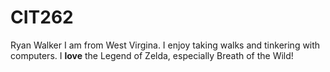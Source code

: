 # CIT262
Ryan Walker
I am from West Virgina. I enjoy taking walks and tinkering with computers. I **love** the Legend of Zelda, especially Breath of the Wild! 